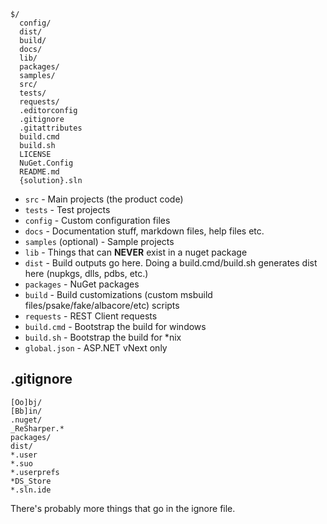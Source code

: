 ```
$/
  config/
  dist/
  build/
  docs/
  lib/
  packages/
  samples/
  src/
  tests/
  requests/
  .editorconfig
  .gitignore
  .gitattributes
  build.cmd
  build.sh
  LICENSE
  NuGet.Config
  README.md
  {solution}.sln
```


- `src` - Main projects (the product code)
- `tests` - Test projects
- `config` - Custom configuration files
- `docs` - Documentation stuff, markdown files, help files etc.
- `samples` (optional) - Sample projects
- `lib` - Things that can **NEVER** exist in a nuget package
- `dist` - Build outputs go here. Doing a build.cmd/build.sh generates dist here (nupkgs, dlls, pdbs, etc.)
- `packages` - NuGet packages
- `build` - Build customizations (custom msbuild files/psake/fake/albacore/etc) scripts
- `requests` - REST Client requests
- `build.cmd` - Bootstrap the build for windows
- `build.sh` - Bootstrap the build for *nix
- `global.json` - ASP.NET vNext only

## .gitignore
```
[Oo]bj/
[Bb]in/
.nuget/
_ReSharper.*
packages/
dist/
*.user
*.suo
*.userprefs
*DS_Store
*.sln.ide
```

There's probably more things that go in the ignore file.